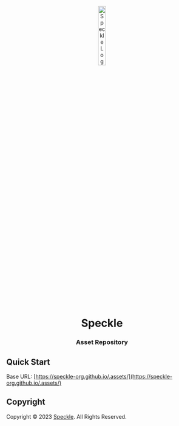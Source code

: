 <p align="center">
    <img src="https://speckle-org.github.io/.assets/image/logo/speckle-logo.png" width="20%" height="20%" alt="Speckle Logo">
</p>
<h1 align='center' style='border-bottom: none;'>Speckle</h1>
<h3 align='center'>Asset Repository</h3>



## Quick Start

Base URL: [https://speckle-org.github.io/.assets/](https://speckle-org.github.io/.assets/)


## Copyright

Copyright &copy; 2023 [Speckle](https://www.speckle.org/ "Speckle website"). All Rights Reserved.
